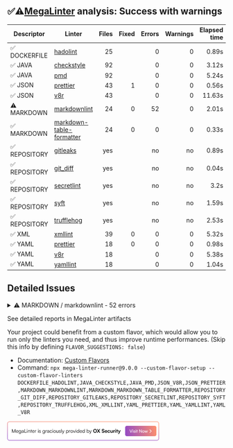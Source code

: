 ## ✅⚠️[MegaLinter](https://megalinter.io/9.0.0) analysis: Success with warnings



| Descriptor  |                                               Linter                                                |Files|Fixed|Errors|Warnings|Elapsed time|
|-------------|-----------------------------------------------------------------------------------------------------|----:|----:|-----:|-------:|-----------:|
|✅ DOCKERFILE|[hadolint](https://megalinter.io/9.0.0/descriptors/dockerfile_hadolint)                              |   25|     |     0|       0|       0.89s|
|✅ JAVA      |[checkstyle](https://megalinter.io/9.0.0/descriptors/java_checkstyle)                                |   92|     |     0|       0|       3.12s|
|✅ JAVA      |[pmd](https://megalinter.io/9.0.0/descriptors/java_pmd)                                              |   92|     |     0|       0|       5.24s|
|✅ JSON      |[prettier](https://megalinter.io/9.0.0/descriptors/json_prettier)                                    |   43|    1|     0|       0|       0.56s|
|✅ JSON      |[v8r](https://megalinter.io/9.0.0/descriptors/json_v8r)                                              |   43|     |     0|       0|      11.63s|
|⚠️ MARKDOWN  |[markdownlint](https://megalinter.io/9.0.0/descriptors/markdown_markdownlint)                        |   24|    0|    52|       0|       2.01s|
|✅ MARKDOWN  |[markdown-table-formatter](https://megalinter.io/9.0.0/descriptors/markdown_markdown_table_formatter)|   24|    0|     0|       0|       0.33s|
|✅ REPOSITORY|[gitleaks](https://megalinter.io/9.0.0/descriptors/repository_gitleaks)                              |  yes|     |    no|      no|       0.89s|
|✅ REPOSITORY|[git_diff](https://megalinter.io/9.0.0/descriptors/repository_git_diff)                              |  yes|     |    no|      no|       0.04s|
|✅ REPOSITORY|[secretlint](https://megalinter.io/9.0.0/descriptors/repository_secretlint)                          |  yes|     |    no|      no|        3.2s|
|✅ REPOSITORY|[syft](https://megalinter.io/9.0.0/descriptors/repository_syft)                                      |  yes|     |    no|      no|       1.59s|
|✅ REPOSITORY|[trufflehog](https://megalinter.io/9.0.0/descriptors/repository_trufflehog)                          |  yes|     |    no|      no|       2.53s|
|✅ XML       |[xmllint](https://megalinter.io/9.0.0/descriptors/xml_xmllint)                                       |   39|    0|     0|       0|       5.32s|
|✅ YAML      |[prettier](https://megalinter.io/9.0.0/descriptors/yaml_prettier)                                    |   18|    0|     0|       0|       0.98s|
|✅ YAML      |[v8r](https://megalinter.io/9.0.0/descriptors/yaml_v8r)                                              |   18|     |     0|       0|       5.38s|
|✅ YAML      |[yamllint](https://megalinter.io/9.0.0/descriptors/yaml_yamllint)                                    |   18|     |     0|       0|       1.04s|

## Detailed Issues

<details>
<summary>⚠️ MARKDOWN / markdownlint - 52 errors</summary>

```
AvroToJson/README.md:3:196 MD059/descriptive-link-text Link text should be descriptive [Context: "[here]"]
AvroToJson/README.md:223 MD025/single-title/single-h1 Multiple top-level headings in the same document [Context: "Implementing a new Flink job"]
DockerComposeExamples/RunMultipleFlinkJobs/README.md:37:401 MD013/line-length Line length [Expected: 400; Actual: 451]
EnrichStream/README.md:76 MD040/fenced-code-language Fenced code blocks should have a language specified [Context: "```"]
EnrichStream/README.md:83 MD040/fenced-code-language Fenced code blocks should have a language specified [Context: "```"]
EnrichStream/README.md:134 MD025/single-title/single-h1 Multiple top-level headings in the same document [Context: "Implementing a new Flink job"]
ExternalLookup/README.md:3:197 MD059/descriptive-link-text Link text should be descriptive [Context: "[here]"]
ExternalLookup/README.md:76 MD040/fenced-code-language Fenced code blocks should have a language specified [Context: "```"]
ExternalLookup/README.md:82 MD040/fenced-code-language Fenced code blocks should have a language specified [Context: "```"]
ExternalLookup/README.md:133 MD025/single-title/single-h1 Multiple top-level headings in the same document [Context: "Implementing a new Flink job"]
FlinkStates/README.md:3:196 MD059/descriptive-link-text Link text should be descriptive [Context: "[here]"]
FlinkStates/README.md:76 MD040/fenced-code-language Fenced code blocks should have a language specified [Context: "```"]
FlinkStates/README.md:82 MD040/fenced-code-language Fenced code blocks should have a language specified [Context: "```"]
FlinkStates/README.md:133 MD025/single-title/single-h1 Multiple top-level headings in the same document [Context: "Implementing a new Flink job"]
JsonToAvro/README.md:3:196 MD059/descriptive-link-text Link text should be descriptive [Context: "[here]"]
JsonToAvro/README.md:141 MD040/fenced-code-language Fenced code blocks should have a language specified [Context: "```"]
JsonToAvro/README.md:151 MD040/fenced-code-language Fenced code blocks should have a language specified [Context: "```"]
KeySerializationSchema/README.md:3:196 MD059/descriptive-link-text Link text should be descriptive [Context: "[here]"]
KeySerializationSchema/README.md:97 MD040/fenced-code-language Fenced code blocks should have a language specified [Context: "```"]
KeySerializationSchema/README.md:106 MD040/fenced-code-language Fenced code blocks should have a language specified [Context: "```"]
KeySerializationSchema/README.md:170 MD025/single-title/single-h1 Multiple top-level headings in the same document [Context: "Implementing a new Flink job"]
megalinter-reports/updated_sources/EnrichStream/README.md:76 MD040/fenced-code-language Fenced code blocks should have a language specified [Context: "```"]
megalinter-reports/updated_sources/EnrichStream/README.md:83 MD040/fenced-code-language Fenced code blocks should have a language specified [Context: "```"]
megalinter-reports/updated_sources/EnrichStream/README.md:134 MD025/single-title/single-h1 Multiple top-level headings in the same document [Context: "Implementing a new Flink job"]
megalinter-reports/updated_sources/ExternalLookup/README.md:3:197 MD059/descriptive-link-text Link text should be descriptive [Context: "[here]"]
megalinter-reports/updated_sources/ExternalLookup/README.md:76 MD040/fenced-code-language Fenced code blocks should have a language specified [Context: "```"]
megalinter-reports/updated_sources/ExternalLookup/README.md:82 MD040/fenced-code-language Fenced code blocks should have a language specified [Context: "```"]
megalinter-reports/updated_sources/ExternalLookup/README.md:133 MD025/single-title/single-h1 Multiple top-level headings in the same document [Context: "Implementing a new Flink job"]
megalinter-reports/updated_sources/FlinkStates/README.md:3:196 MD059/descriptive-link-text Link text should be descriptive [Context: "[here]"]
megalinter-reports/updated_sources/FlinkStates/README.md:76 MD040/fenced-code-language Fenced code blocks should have a language specified [Context: "```"]
megalinter-reports/updated_sources/FlinkStates/README.md:82 MD040/fenced-code-language Fenced code blocks should have a language specified [Context: "```"]
megalinter-reports/updated_sources/FlinkStates/README.md:133 MD025/single-title/single-h1 Multiple top-level headings in the same document [Context: "Implementing a new Flink job"]
megalinter-reports/updated_sources/JsonToAvro/README.md:3:196 MD059/descriptive-link-text Link text should be descriptive [Context: "[here]"]
megalinter-reports/updated_sources/JsonToAvro/README.md:141 MD040/fenced-code-language Fenced code blocks should have a language specified [Context: "```"]
megalinter-reports/updated_sources/JsonToAvro/README.md:151 MD040/fenced-code-language Fenced code blocks should have a language specified [Context: "```"]
megalinter-reports/updated_sources/KeySerializationSchema/README.md:3:196 MD059/descriptive-link-text Link text should be descriptive [Context: "[here]"]
megalinter-reports/updated_sources/KeySerializationSchema/README.md:97 MD040/fenced-code-language Fenced code blocks should have a language specified [Context: "```"]
megalinter-reports/updated_sources/KeySerializationSchema/README.md:106 MD040/fenced-code-language Fenced code blocks should have a language specified [Context: "```"]
megalinter-reports/updated_sources/KeySerializationSchema/README.md:170 MD025/single-title/single-h1 Multiple top-level headings in the same document [Context: "Implementing a new Flink job"]
megalinter-reports/updated_sources/TransformAndStore/README.md:3:196 MD059/descriptive-link-text Link text should be descriptive [Context: "[here]"]
megalinter-reports/updated_sources/TransformAndStore/README.md:98 MD040/fenced-code-language Fenced code blocks should have a language specified [Context: "```"]
megalinter-reports/updated_sources/TransformAndStore/README.md:109 MD040/fenced-code-language Fenced code blocks should have a language specified [Context: "```"]
megalinter-reports/updated_sources/TransformAndStore/README.md:176 MD025/single-title/single-h1 Multiple top-level headings in the same document [Context: "Implementing a new Flink job"]
MultipleSideOutput/README.md:3:197 MD059/descriptive-link-text Link text should be descriptive [Context: "[here]"]
Observability/README.md:3:227 MD059/descriptive-link-text Link text should be descriptive [Context: "[here]"]
SerializationErrorCatch/README.md:3:196 MD059/descriptive-link-text Link text should be descriptive [Context: "[here]"]
SerializationErrorSideOutput/README.md:3:196 MD059/descriptive-link-text Link text should be descriptive [Context: "[here]"]
TransformAndStore/README.md:3:196 MD059/descriptive-link-text Link text should be descriptive [Context: "[here]"]
TransformAndStore/README.md:98 MD040/fenced-code-language Fenced code blocks should have a language specified [Context: "```"]
TransformAndStore/README.md:109 MD040/fenced-code-language Fenced code blocks should have a language specified [Context: "```"]
TransformAndStore/README.md:176 MD025/single-title/single-h1 Multiple top-level headings in the same document [Context: "Implementing a new Flink job"]
TumblingWindow/README.md:3:197 MD059/descriptive-link-text Link text should be descriptive [Context: "[here]"]
```

</details>

See detailed reports in MegaLinter artifacts


Your project could benefit from a custom flavor, which would allow you to run only the linters you need, and thus improve runtime performances. (Skip this info by defining `FLAVOR_SUGGESTIONS: false`)

  - Documentation: [Custom Flavors](https://megalinter.io/9.0.0/custom-flavors/)
  - Command: `npx mega-linter-runner@9.0.0 --custom-flavor-setup --custom-flavor-linters DOCKERFILE_HADOLINT,JAVA_CHECKSTYLE,JAVA_PMD,JSON_V8R,JSON_PRETTIER,MARKDOWN_MARKDOWNLINT,MARKDOWN_MARKDOWN_TABLE_FORMATTER,REPOSITORY_GIT_DIFF,REPOSITORY_GITLEAKS,REPOSITORY_SECRETLINT,REPOSITORY_SYFT,REPOSITORY_TRUFFLEHOG,XML_XMLLINT,YAML_PRETTIER,YAML_YAMLLINT,YAML_V8R`

[![MegaLinter is graciously provided by OX Security](https://raw.githubusercontent.com/oxsecurity/megalinter/main/docs/assets/images/ox-banner.png)](https://www.ox.security/?ref=megalinter)